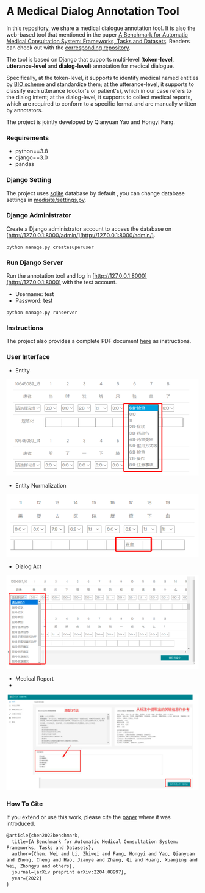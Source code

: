 # A Medical Dialog Annotation Tool

In this repository, we share a medical dialogue annotation tool. It is also the web-based tool that mentioned in the paper [A Benchmark for Automatic Medical Consultation System: Frameworks, Tasks and Datasets](https://arxiv.org/abs/2204.08997). Readers can check out with the [corresponding repository](https://github.com/lemuria-wchen/imcs21).  

The tool is based on Django that supports multi-level (**token-level**, **utterance-level** and **dialog-level**) annotation for medical dialogue.

Specifically, at the token-level, it supports to identify medical named entities by [BIO scheme](https://en.wikipedia.org/wiki/Inside%E2%80%93outside%E2%80%93beginning_(tagging)) and standardize them; at the utterance-level, it supports to classify each utterance (doctor's or patient's), which in our case refers to the dialog intent; at the dialog-level, it supports to collect medical reports, which are required to conform to a specific format and are manually written by annotators.

The project is jointly developed by Qianyuan Yao and Hongyi Fang.

### Requirements

- python==3.8
- django==3.0
- pandas

### Django Setting

The project uses [sqlite](https://www.sqlite.org/index.html) database by default , you can change database settings in [medisite/settings.py](medisite/settings.py). 

### Django Administrator

Create a Django administrator account to access the database on [http://127.0.0.1:8000/admin/](http://127.0.0.1:8000/admin/). 

```shell
python manage.py createsuperuser
```

### Run Django Server

Run the annotation tool and log in [http://127.0.0.1:8000](http://127.0.0.1:8000) with the test account. 

- Username: test
- Password: test

```shell
python manage.py runserver
```

### Instructions

The project also provides a complete PDF document [here](login/static/files/标注规范.pdf) as instructions.

### User Interface

- Entity

![entity.png](shots/entity.png)

- Entity Normalization

![entity_norm.png](shots/entity_norm.png)

- Dialog Act

![intent.png](shots/intent.png)

- Medical Report
- 
![report.png](shots/report.png)

### How To Cite

If you extend or use this work, please cite the [paper]() where it was introduced.

```text
@article{chen2022benchmark,
  title={A Benchmark for Automatic Medical Consultation System: Frameworks, Tasks and Datasets},
  author={Chen, Wei and Li, Zhiwei and Fang, Hongyi and Yao, Qianyuan and Zhong, Cheng and Hao, Jianye and Zhang, Qi and Huang, Xuanjing and Wei, Zhongyu and others},
  journal={arXiv preprint arXiv:2204.08997},
  year={2022}
}
```
